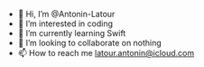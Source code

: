 - 👋 Hi, I’m @Antonin-Latour
- 👀 I’m interested in coding
- 🌱 I’m currently learning Swift
- 💞️ I’m looking to collaborate on nothing
- 📫 How to reach me latour.antonin@icloud.com

<!---
Antonin-Latour/Antonin-Latour is a ✨ special ✨ repository because its `README.md` (this file) appears on your GitHub profile.
You can click the Preview link to take a look at your changes.
--->
